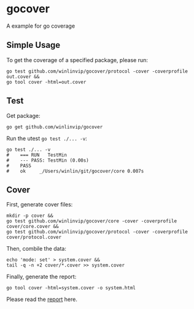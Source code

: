 # gocover

A example for go coverage

## Simple Usage

To get the coverage of a specified package, please run:

```
go test github.com/winlinvip/gocover/protocol -cover -coverprofile out.cover &&
go tool cover -html=out.cover
```

## Test

Get package:

```
go get github.com/winlinvip/gocover
```

Run the utest `go test ./... -v`:

```
go test ./... -v
#    === RUN   TestMin
#    --- PASS: TestMin (0.00s)
#    PASS
#    ok  	_/Users/winlin/git/gocover/core	0.007s
```

## Cover

First, generate cover files:

```
mkdir -p cover &&
go test github.com/winlinvip/gocover/core -cover -coverprofile cover/core.cover &&
go test github.com/winlinvip/gocover/protocol -cover -coverprofile cover/protocol.cover
```

Then, combile the data:

```
echo 'mode: set' > system.cover &&
tail -q -n +2 cover/*.cover >> system.cover
```

Finally, generate the report:

```
go tool cover -html=system.cover -o system.html
```

Please read the [report](https://winlinvip.github.io/gocover/system.html#file0) here.

